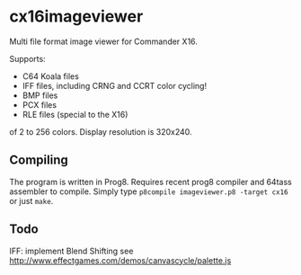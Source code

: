 # cx16imageviewer
Multi file format image viewer for Commander X16.

Supports:

- C64 Koala files
- IFF files, including CRNG and CCRT color cycling!
- BMP files
- PCX files
- RLE files (special to the X16)

of 2 to 256 colors. Display resolution is 320x240.

## Compiling

The program is written in Prog8. Requires recent prog8 compiler and 64tass assembler to compile.
Simply type ``p8compile imageviewer.p8 -target cx16`` or just ``make``.


## Todo

IFF: implement Blend Shifting see http://www.effectgames.com/demos/canvascycle/palette.js

